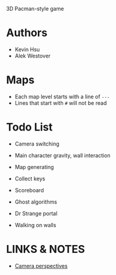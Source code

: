 3D Pacman-style game

# Authors
* Kevin Hsu
* Alek Westover

# Maps
* Each map level starts with a line of `---`
* Lines that start with `#` will not be read

# Todo List
* Camera switching
* Main character gravity, wall interaction
* Map generating

* Collect keys
* Scoreboard
* Ghost algorithms
* Dr Strange portal
* Walking on walls

# LINKS & NOTES
* [Camera perspectives](https://gamedev.stackexchange.com/a/87682)

